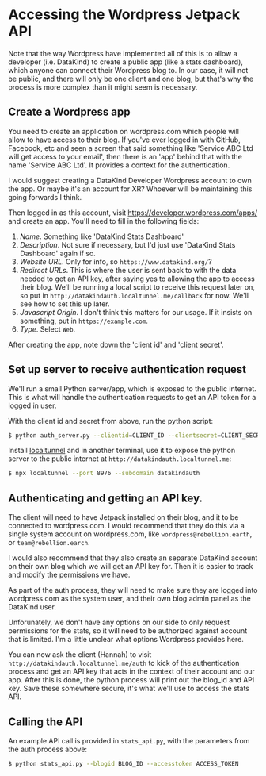 # Accessing the Wordpress Jetpack API

Note that the way Wordpress have implemented all of this is to allow a developer (i.e. DataKind) to create a public app (like a stats dashboard), which anyone can connect their Wordpress blog to. In our case, it will not be public, and there will only be one client and one blog, but that's why the process is more complex than it might seem is necessary.

## Create a Wordpress app

You need to create an application on wordpress.com which people will allow to have access to their blog. If you've ever logged in with GitHub, Facebook, etc and seen a screen that said something like 'Service ABC Ltd will get access to your email', then there is an 'app' behind that with the name 'Service ABC Ltd'. It provides a context for the authentication.

I would suggest creating a DataKind Developer Wordpress account to own the app. Or maybe it's an account for XR? Whoever will be maintaining this going forwards I think.

Then logged in as this account, visit https://developer.wordpress.com/apps/ and create an app. You'll need to fill in the following fields:

1. *Name*. Something like 'DataKind Stats Dashboard'
2. *Description*. Not sure if necessary, but I'd just use 'DataKind Stats Dashboard' again if so.
3. *Website URL*. Only for info, so `https://www.datakind.org/`?
4. *Redirect URLs*. This is where the user is sent back to with the data needed to get an API key, after saying yes to allowing the app to access their blog. We'll be running a local script to receive this request later on, so put in `http://datakindauth.localtunnel.me/callback` for now. We'll see how to set this up later.
5. *Javascript Origin*. I don't think this matters for our usage. If it insists on something, put in `https://example.com`.
6. *Type*. Select `Web`.

After creating the app, note down the 'client id' and 'client secret'.

## Set up server to receive authentication request

We'll run a small Python server/app, which is exposed to the public internet. This is what will handle the authentication requests to get an API token for a logged in user.

With the client id and secret from above, run the python script:

```bash
$ python auth_server.py --clientid=CLIENT_ID --clientsecret=CLIENT_SECRET --publicurl http://datakindauth.localtunnel.me
```

Install [localtunnel](https://localtunnel.github.io/www/) and in another terminal, use it to expose the python server to the public internet at `http://datakindauth.localtunnel.me`:

```bash
$ npx localtunnel --port 8976 --subdomain datakindauth
```

## Authenticating and getting an API key.

The client will need to have Jetpack installed on their blog, and it to be connected to wordpress.com. I would recommend that they do this via a single system account on wordpress.com, like `wordpress@rebellion.earth`, or `team@rebellion.earch`.

I would also recommend that they also create an separate DataKind account on their own blog which we will get an API key for. Then it is easier to track and modify the permissions we have.

As part of the auth process, they will need to make sure they are logged into wordpress.com as the system user, and their own blog admin panel as the DataKind user.

Unforunately, we don't have any options on our side to only request permissions for the stats, so it will need to be authorized against account that is limited. I'm a little unclear what options Wordpress provides here.

You can now ask the client (Hannah) to visit `http://datakindauth.localtunnel.me/auth` to kick of the authentication process and get an API key that acts in the context of their account and our app. After this is done, the python process will print out the blog_id and API key. Save these somewhere secure, it's what we'll use to access the stats API.

## Calling the API

An example API call is provided in `stats_api.py`, with the parameters from the auth process above:

```bash
$ python stats_api.py --blogid BLOG_ID --accesstoken ACCESS_TOKEN
```
